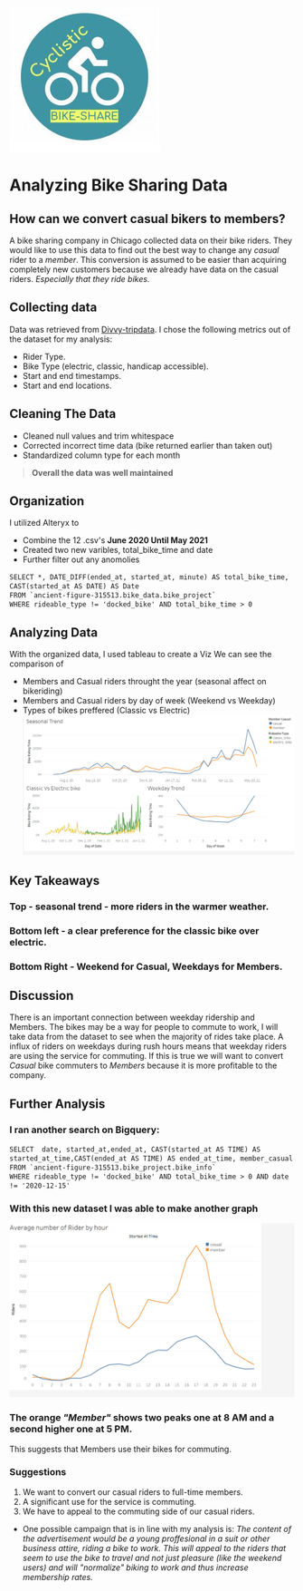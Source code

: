 ![Dashboard](img/bike.JPG)
# Analyzing Bike Sharing Data
## How can we convert casual bikers to members?
A bike sharing company in Chicago collected data on their
bike riders.
They would like to use this data to find out the best way to 
change any *casual* rider to a *member*.
This conversion is assumed to be easier than acquiring completely new customers because we already have data on the casual riders.
*Especially that they ride bikes.*

## Collecting data
Data was retrieved from [Divvy-tripdata](https://divvy-tripdata.s3.amazonaws.com/index.html).
I chose the following metrics out of the dataset for my analysis:
- Rider Type.
- Bike Type (electric, classic, handicap accessible).
- Start and end timestamps.
- Start and end locations.

## Cleaning The Data
- Cleaned null values and trim whitespace
- Corrected incorrect time data (bike returned earlier than taken out)
- Standardized column type for each month
>**Overall the data was well maintained**
## Organization
I utilized Alteryx to 
- Combine the 12 .csv's **June 2020 Until May 2021**
- Created two new varibles, total_bike_time and date 
- Further filter out any anomolies

```{r} 
SELECT *, DATE_DIFF(ended_at, started_at, minute) AS total_bike_time,
CAST(started_at AS DATE) AS Date
FROM `ancient-figure-315513.bike_data.bike_project`
WHERE rideable_type != 'docked_bike' AND total_bike_time > 0
```
## Analyzing Data

With the organized data, I used tableau to create a Viz
We can see the comparison of 
- Members and Casual riders throught the year (seasonal affect on bikeriding)
- Members and Casual riders by day of week (Weekend vs Weekday)
- Types of bikes preffered (Classic vs Electric)
![Dashboard](img/bike_project_4.PNG)
## Key Takeaways
### Top - seasonal trend - more riders in the warmer weather.
### Bottom left - a clear preference for the classic bike over electric.
### Bottom Right - Weekend for Casual, Weekdays for Members.

## Discussion
There is an important connection between weekday ridership and Members. 
The bikes may be a way for people to commute to work, I will take data from the dataset to see when the majority of rides take place.
A influx of riders on weekdays during rush hours means that weekday riders are using the service for commuting.
If this is true we will want to convert *Casual* bike commuters to *Members* because it is more profitable to the company.
## Further Analysis
### I ran another search on Bigquery:
```{r} 
SELECT  date, started_at,ended_at, CAST(started_at AS TIME) AS started_at_time,CAST(ended_at AS TIME) AS ended_at_time, member_casual
FROM `ancient-figure-315513.bike_project.bike_info`
WHERE rideable_type != 'docked_bike' AND total_bike_time > 0 AND date != '2020-12-15'
```
### With this new dataset I was able to make another graph
![Dashboard](img/bike_project_5.PNG)
### The orange *"Member"* shows two peaks one at 8 AM and a second higher one at 5 PM. 
This suggests that Members use their bikes for commuting.
### Suggestions
1. We want to convert our casual riders to full-time members.
2. A significant use for the service is commuting.
3. We have to appeal to the commuting side of our casual riders.
- One possible campaign that is in line with my analysis is:
*The content of the advertisement would be a young proffesional in a suit or other business attire, riding a bike to work.
This will appeal to the riders that seem to use the bike to travel and not just pleasure (like the weekend users) and will "normalize" biking to work and thus increase membership rates.*

